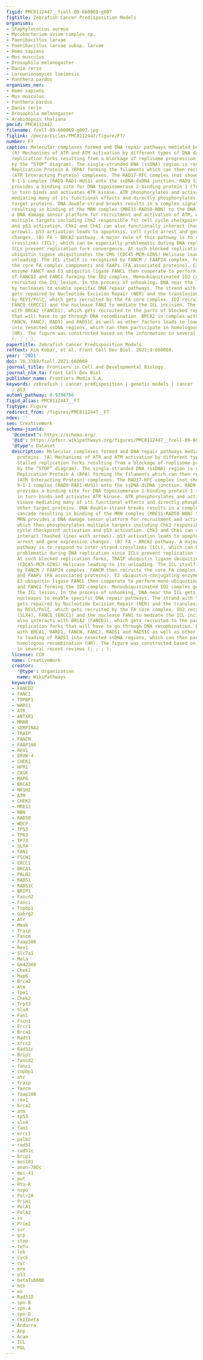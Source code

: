 ```yaml
---
figid: PMC8112447__fcell-09-660069-g007
figtitle: Zebrafish Cancer Predisposition Models
organisms:
- Staphylococcus aureus
- Mycobacterium avium complex sp.
- Paenibacillus larvae
- Paenibacillus larvae subsp. larvae
- Homo sapiens
- Mus musculus
- Drosophila melanogaster
- Danio rerio
- Lareunionomyces loeiensis
- Panthera pardus
organisms_ner:
- Homo sapiens
- Mus musculus
- Panthera pardus
- Danio rerio
- Drosophila melanogaster
- Arabidopsis thaliana
pmcid: PMC8112447
filename: fcell-09-660069-g007.jpg
figlink: /pmc/articles/PMC8112447/figure/F7/
number: F7
caption: Molecular complexes formed and DNA repair pathways mediated by CPG proteins.
  (A) Mechanisms of ATR and ATM activation by different types of DNA damage. Stalled
  replication forks resulting from a blockage of replisome progression (indicated
  by the “STOP” diagram). The single-stranded DNA (ssDNA) region is recognized by
  Replication Protein A (RPA) forming the filaments which can then recruit ATR-ATRIP
  (ATR Interacting Protein) complexes. The RAD17-RFC complex (not shown) loads the
  9-1-1 complex (RAD9-RAD1-HUS1) onto the ssDNA-dsDNA junction. RAD9 S387 phosphorylation
  provides a binding site for DNA topoisomerase 2-binding protein 1 (TopBP1), which
  in turn binds and activates ATR kinase. ATR phosphorylates and activates Chk1 kinase
  mediating many of its functional effects and directly phosphorylates many other
  target proteins. DNA double-strand breaks results in a complex signaling cascade
  resulting in binding of the MRN complex (MRE11-RAD50-NBN) to the DNA ends. MRN provides
  a DNA damage sensor platform for recruitment and activation of ATM, which then phosphorylates
  multiple targets including Chk2 responsible for cell cycle checkpoint activation
  and p53 activation. Chk2 and Chk1 can also functionally interact (hashed lines with
  arrows). p53 activation leads to apoptosis, cell cycle arrest and gene expression
  changes. (B) FA – BRCA2 pathway. A major role of this pathway is to respond to inter-strand
  crosslinks (ICL), which can be especially problematic during DNA replication since
  ICLs prevent replication fork convergence. At such blocked replication forks, TRAIP
  ubiquitin ligase ubiquitinates the CMG (CDC45-MCM-GINS) Helicase leading to its
  unloading. The ICL itself is recognized by FANCM / FAAP24 complex. FANCM then recruits
  the core FA complex components and FAAPs (FA associated proteins). E2 ubiquitin-conjugating
  enzyme FANCT and E3 ubiquitin ligase FANCL then cooperate to perform mono-ubiquitination
  of FANCD2 and FANCI forming the ID2 complex. Monoubiquitinated ID2 complex gets
  recruited the ICL lesion. In the process of unhooking, DNA near the ICL gets processed
  by nucleases to enable specific DNA repair pathways. The strand with the ICL structure
  gets repaired by Nucleotide Excision Repair (NER) and the translesion synthesis
  by REV1/Polζ, which gets recruited by the FA core complex. ID2 recruits FANCP (SLX4),
  FANCQ (ERCC1) and the nuclease FAN1 to mediate the ICL incision. The ID2 also interacts
  with BRCA2 (FANCD1), which gets recruited to the parts of blocked replication forks
  that will have to go through DNA recombination. BRCA2 in complex with BRCA1, BARD1,
  FANCN, FANCJ, RAD51 and RAD51C as well as other factors leads to loading of RAD51
  into resected ssDNA regions, which can then participate in homologous recombination
  (HR). The figure was constructed based on the information in several recent reviews
  (; ; ; ).
papertitle: Zebrafish Cancer Predisposition Models.
reftext: Kim Kobar, et al. Front Cell Dev Biol. 2021;9:660069.
year: '2021'
doi: 10.3389/fcell.2021.660069
journal_title: Frontiers in Cell and Developmental Biology
journal_nlm_ta: Front Cell Dev Biol
publisher_name: Frontiers Media S.A.
keywords: zebrafish | cancer predisposition | genetic models | cancer | model organism
  | p53
automl_pathway: 0.9294756
figid_alias: PMC8112447__F7
figtype: Figure
redirect_from: /figures/PMC8112447__F7
ndex: ''
seo: CreativeWork
schema-jsonld:
  '@context': https://schema.org/
  '@id': https://pfocr.wikipathways.org/figures/PMC8112447__fcell-09-660069-g007.html
  '@type': Dataset
  description: Molecular complexes formed and DNA repair pathways mediated by CPG
    proteins. (A) Mechanisms of ATR and ATM activation by different types of DNA damage.
    Stalled replication forks resulting from a blockage of replisome progression (indicated
    by the “STOP” diagram). The single-stranded DNA (ssDNA) region is recognized by
    Replication Protein A (RPA) forming the filaments which can then recruit ATR-ATRIP
    (ATR Interacting Protein) complexes. The RAD17-RFC complex (not shown) loads the
    9-1-1 complex (RAD9-RAD1-HUS1) onto the ssDNA-dsDNA junction. RAD9 S387 phosphorylation
    provides a binding site for DNA topoisomerase 2-binding protein 1 (TopBP1), which
    in turn binds and activates ATR kinase. ATR phosphorylates and activates Chk1
    kinase mediating many of its functional effects and directly phosphorylates many
    other target proteins. DNA double-strand breaks results in a complex signaling
    cascade resulting in binding of the MRN complex (MRE11-RAD50-NBN) to the DNA ends.
    MRN provides a DNA damage sensor platform for recruitment and activation of ATM,
    which then phosphorylates multiple targets including Chk2 responsible for cell
    cycle checkpoint activation and p53 activation. Chk2 and Chk1 can also functionally
    interact (hashed lines with arrows). p53 activation leads to apoptosis, cell cycle
    arrest and gene expression changes. (B) FA – BRCA2 pathway. A major role of this
    pathway is to respond to inter-strand crosslinks (ICL), which can be especially
    problematic during DNA replication since ICLs prevent replication fork convergence.
    At such blocked replication forks, TRAIP ubiquitin ligase ubiquitinates the CMG
    (CDC45-MCM-GINS) Helicase leading to its unloading. The ICL itself is recognized
    by FANCM / FAAP24 complex. FANCM then recruits the core FA complex components
    and FAAPs (FA associated proteins). E2 ubiquitin-conjugating enzyme FANCT and
    E3 ubiquitin ligase FANCL then cooperate to perform mono-ubiquitination of FANCD2
    and FANCI forming the ID2 complex. Monoubiquitinated ID2 complex gets recruited
    the ICL lesion. In the process of unhooking, DNA near the ICL gets processed by
    nucleases to enable specific DNA repair pathways. The strand with the ICL structure
    gets repaired by Nucleotide Excision Repair (NER) and the translesion synthesis
    by REV1/Polζ, which gets recruited by the FA core complex. ID2 recruits FANCP
    (SLX4), FANCQ (ERCC1) and the nuclease FAN1 to mediate the ICL incision. The ID2
    also interacts with BRCA2 (FANCD1), which gets recruited to the parts of blocked
    replication forks that will have to go through DNA recombination. BRCA2 in complex
    with BRCA1, BARD1, FANCN, FANCJ, RAD51 and RAD51C as well as other factors leads
    to loading of RAD51 into resected ssDNA regions, which can then participate in
    homologous recombination (HR). The figure was constructed based on the information
    in several recent reviews (; ; ; ).
  license: CC0
  name: CreativeWork
  creator:
    '@type': Organization
    name: WikiPathways
  keywords:
  - FANCD2
  - FANCI
  - TOPBP1
  - WARS1
  - ATR
  - ANTXR1
  - MMAB
  - SERPINA2
  - TRAIP
  - FANCM
  - FAAP100
  - REV1
  - ERVW-4
  - CHEK1
  - HFM1
  - CASK
  - MAP6
  - BRCA2
  - NR1H2
  - ATM
  - CHEK2
  - MRE11
  - NBN
  - RAD50
  - WDCP
  - TP53
  - TP63
  - TP73
  - SLX4
  - FAN1
  - FSCN1
  - ERCC1
  - BRCA1
  - PALB2
  - RAD51
  - RAD51C
  - BRIP1
  - Fancd2
  - Fanci
  - Topbp1
  - Gabrg2
  - Atr
  - Mmab
  - Traip
  - Fancm
  - Faap100
  - Rev1
  - Slc7a1
  - Mela
  - Gm42368
  - Chek1
  - Map6
  - Brca2
  - Atm
  - Tpm1
  - Chek2
  - Trp53
  - Slx4
  - Fan1
  - Fscn1
  - Ercc1
  - Brca1
  - Rad51
  - Xrcc2
  - Rad51c
  - Brip1
  - fancd2
  - fanci
  - topbp1
  - atr
  - traip
  - fancm
  - faap100
  - rev1
  - brca2
  - atm
  - tp53
  - slx4
  - fan1
  - ercc1
  - palb2
  - rad51
  - rad51c
  - brip1
  - mus101
  - anon-70Dc
  - mei-41
  - put
  - RYa-R
  - nopo
  - Polr2A
  - Prim1
  - PolA1
  - PolA2
  - sv
  - Prim2
  - svr
  - grp
  - stop
  - tefu
  - lok
  - CycE
  - cyc
  - mrn
  - p53
  - betaTub60D
  - hth
  - en
  - Rad51D
  - spn-B
  - spn-A
  - spn-D
  - CkIIbeta
  - Andorra
  - Anp
  - Acam
  - ICL
  - POL
---
```

